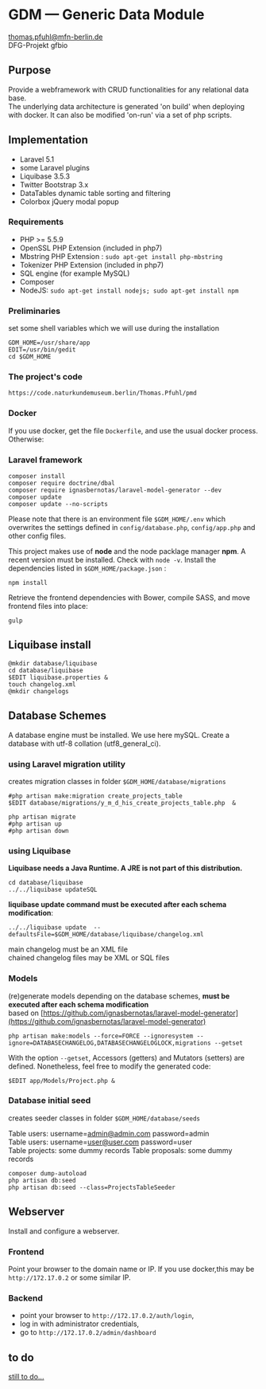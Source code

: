 # GDM — Generic Data Module
thomas.pfuhl@mfn-berlin.de   
DFG-Projekt gfbio   

## Purpose
Provide a webframework with CRUD functionalities for any relational data base.  
The underlying data architecture is generated 'on build' when deploying with docker.
It can also be modified 'on-run' via a set of php scripts.

## Implementation
- Laravel 5.1
- some Laravel plugins
- Liquibase 3.5.3
- Twitter Bootstrap 3.x
- DataTables dynamic table sorting and filtering
- Colorbox jQuery modal popup

### Requirements

- PHP >= 5.5.9
- OpenSSL PHP Extension (included in php7)
- Mbstring PHP Extension : `sudo apt-get install php-mbstring`   
- Tokenizer PHP Extension (included in php7)
- SQL engine (for example MySQL)
- Composer
- NodeJS:  `sudo apt-get install nodejs; sudo apt-get install npm`

### Preliminaries
set some shell variables which we will use during the installation

    GDM_HOME=/usr/share/app
    EDIT=/usr/bin/gedit
    cd $GDM_HOME

### The project's code

    https://code.naturkundemuseum.berlin/Thomas.Pfuhl/pmd


### Docker
If you use docker, get the file `Dockerfile`, and use the usual docker process. Otherwise:


### Laravel framework
    composer install  
    composer require doctrine/dbal  
    composer require ignasbernotas/laravel-model-generator --dev
    composer update  
    composer update --no-scripts

Please note that there is an environment file ``$GDM_HOME/.env`` which overwrites
the settings defined in  ``config/database.php``, ``config/app.php`` and other config files.


This project makes use of **node** and the node packlage manager **npm**.
A recent version must be installed. Check with ``node -v``.
Install the dependencies listed in ``$GDM_HOME/package.json`` :

    npm install   

Retrieve the frontend dependencies with Bower, compile SASS, and move frontend files into place:   

    gulp

## Liquibase install

    @mkdir database/liquibase   
    cd database/liquibase   
    $EDIT liquibase.properties &   
    touch changelog.xml   
    @mkdir changelogs   

## Database Schemes

A database engine must be installed. We use here mySQL.
Create a database with utf-8 collation (utf8_general_ci).


### using Laravel migration utility
creates migration classes in folder ``$GDM_HOME/database/migrations``

    #php artisan make:migration create_projects_table    
    $EDIT database/migrations/y_m_d_his_create_projects_table.php  &

    php artisan migrate  
    #php artisan up  
    #php artisan down  


### using Liquibase

**Liquibase needs a Java Runtime. A JRE is not part of this distribution.**

    cd database/liquibase   
    ../../liquibase updateSQL   

**liquibase update command must be executed after each schema modification**:

    ../../liquibase update  --defaultsFile=$GDM_HOME/database/liquibase/changelog.xml

main changelog must be an XML file   
chained changelog files may be XML or SQL files  

### Models
(re)generate models depending on the database schemes, **must be executed after each schema modification**      
based on [https://github.com/ignasbernotas/laravel-model-generator](https://github.com/ignasbernotas/laravel-model-generator)

    php artisan make:models --force=FORCE --ignoresystem --ignore=DATABASECHANGELOG,DATABASECHANGELOGLOCK,migrations --getset

With the option `--getset`, Accessors (getters) and Mutators (setters) are defined. 
Nonetheless, feel free to modify the generated code:

    $EDIT app/Models/Project.php &


### Database initial seed
creates seeder classes in folder ``$GDM_HOME/database/seeds``

Table users: username=admin@admin.com   password=admin  
Table users: username=user@user.com   password=user  
Table projects: some dummy records
Table proposals: some dummy records

    composer dump-autoload
    php artisan db:seed  
    php artisan db:seed --class=ProjectsTableSeeder

## Webserver
Install and configure a webserver.

### Frontend
Point your browser to the domain name or IP.
If you use docker,this may be ``http://172.17.0.2`` or some similar IP.

### Backend
- point your browser to ``http://172.17.0.2/auth/login``,
- log in with  administrator credentials,
- go to ``http://172.17.0.2/admin/dashboard``


## to do
[still to do...](TODO.md)